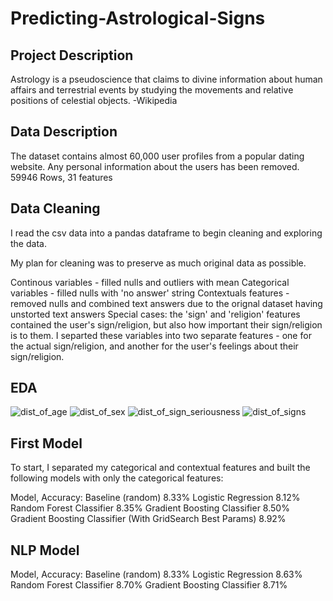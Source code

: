 # Predicting-Astrological-Signs

## Project Description
Astrology is a pseudoscience that claims to divine information about human affairs and terrestrial events by studying the movements and relative positions of celestial objects. -Wikipedia

## Data Description
The dataset contains almost 60,000 user profiles from a popular dating website. Any personal information about the users has been removed.
59946 Rows, 31 features

## Data Cleaning
I read the csv data into a pandas dataframe to begin cleaning and exploring the data.

My plan for cleaning was to preserve as much original data as possible.

Continous variables - filled nulls and outliers with mean
Categorical variables - filled nulls with 'no answer' string
Contextuals features - removed nulls and combined text answers due to the orignal dataset having unstorted text answers
Special cases: the 'sign' and 'religion' features contained the user's sign/religion, but also how important their sign/religion is to them. I separted these variables into two separate features - one for the actual sign/religion, and another for the user's feelings about their sign/religion.
 
## EDA

![dist_of_age](https://user-images.githubusercontent.com/83669741/126005860-e404a94c-edca-436b-96eb-669d00c6993e.png)
![dist_of_sex](https://user-images.githubusercontent.com/83669741/126005862-615d1f89-9ec7-4f7b-a4a6-2db65e46379a.png)
![dist_of_sign_seriousness](https://user-images.githubusercontent.com/83669741/126005864-781457af-a07d-4a66-bd3d-f0c90ba22ec7.png)
![dist_of_signs](https://user-images.githubusercontent.com/83669741/126005866-4f49c019-7fdb-4c9c-a636-8ef98d834600.png)

 ## First Model
To start, I separated my categorical and contextual features and built the following models with only the categorical features:

Model, Accuracy:
Baseline (random) 8.33%
Logistic Regression 8.12%
Random Forest Classifier 8.35%
Gradient Boosting Classifier 8.50%
Gradient Boosting Classifier (With GridSearch Best Params) 8.92%


## NLP Model
Model, Accuracy:
Baseline (random) 8.33% 
Logistic Regression 8.63%
Random Forest Classifier 8.70%
Gradient Boosting Classifier 8.71%
